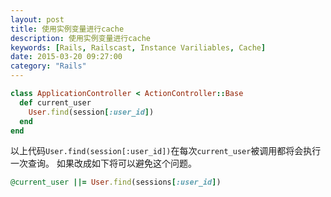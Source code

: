 ```yaml
---
layout: post
title: 使用实例变量进行cache
description: 使用实例变量进行cache
keywords: [Rails, Railscast, Instance Variliables, Cache]
date: 2015-03-20 09:27:00
category: "Rails"
---
```




```ruby
class ApplicationController < ActionController::Base
  def current_user
    User.find(session[:user_id])
  end
end
```

以上代码`User.find(session[:user_id])`在每次`current_user`被调用都将会执行一次查询。
如果改成如下将可以避免这个问题。

```ruby
@current_user ||= User.find(sessions[:user_id])
```
